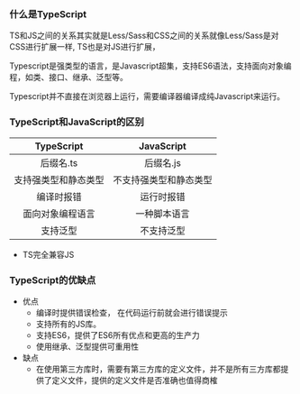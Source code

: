 ### 什么是TypeScript

TS和JS之间的关系其实就是Less/Sass和CSS之间的关系就像Less/Sass是对CSS进行扩展一样, TS也是对JS进行扩展，

Typescript是强类型的语言，是Javascript超集，支持ES6语法，支持面向对象编程，如类、接口、继承、泛型等。

Typescript并不直接在浏览器上运行，需要编译器编译成纯Javascript来运行。

### TypeScript和JavaScript的区别

|      TypeScript      |       JavaScript       |
| :------------------: | :--------------------: |
|      后缀名.ts       |       后缀名.js        |
| 支持强类型和静态类型 | 不支持强类型和静态类型 |
|      编译时报错      |       运行时报错       |
|   面向对象编程语言   |      一种脚本语言      |
|       支持泛型       |       不支持泛型       |

- TS完全兼容JS

### TypeScript的优缺点

- 优点
  - 编译时提供错误检查， 在代码运行前就会进行错误提示
  - 支持所有的JS库。
  - 支持ES6，提供了ES6所有优点和更高的生产力
  - 使用继承、泛型提供可重用性
- 缺点
  - 在使用第三方库时，需要有第三方库的定义文件，并不是所有三方库都提供了定义文件，提供的定义文件是否准确也值得商榷

